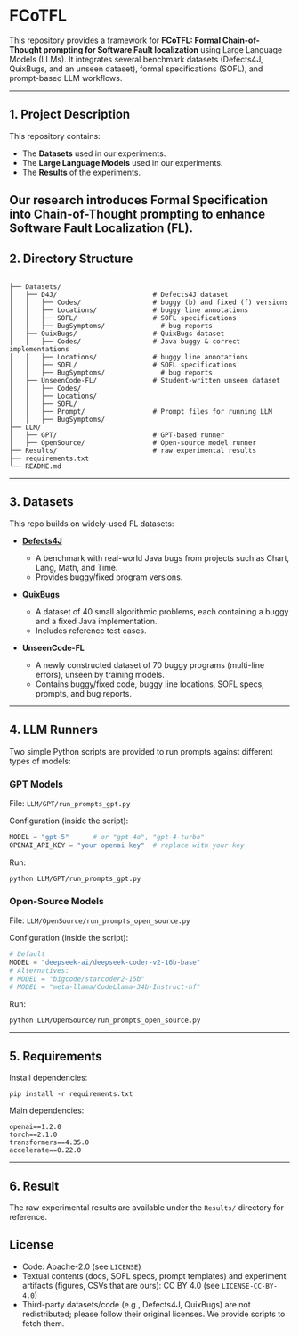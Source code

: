 # FCoTFL
This repository provides a framework for **FCoTFL: Formal Chain-of-Thought prompting for Software Fault localization** using Large Language Models (LLMs).   It integrates several benchmark datasets (Defects4J, QuixBugs, and an unseen dataset), formal specifications (SOFL), and prompt-based LLM workflows.

---

## 1. Project Description
This repository contains:
- The **Datasets** used in our experiments.
- The **Large Language Models** used in our experiments.
- The **Results** of the experiments.

Our research introduces **Formal Specification** into **Chain-of-Thought prompting** to enhance **Software Fault Localization (FL)**.
---

## 2. Directory Structure

```

├── Datasets/
│   ├── D4J/                        # Defects4J dataset
│   │   ├── Codes/                  # buggy (b) and fixed (f) versions
│   │   ├── Locations/              # buggy line annotations
│   │   ├── SOFL/                   # SOFL specifications
│   │   ├── BugSymptoms/              # bug reports 
│   ├── QuixBugs/                   # QuixBugs dataset
│   │   ├── Codes/                  # Java buggy & correct implementations
│   │   ├── Locations/              # buggy line annotations
│   │   ├── SOFL/                   # SOFL specifications
│   │   ├── BugSymptoms/              # bug reports
│   ├── UnseenCode-FL/              # Student-written unseen dataset
│   │   ├── Codes/
│   │   ├── Locations/
│   │   ├── SOFL/
│   │   ├── Prompt/                 # Prompt files for running LLM
│   │   ├── BugSymptoms/
├── LLM/
│   ├── GPT/                        # GPT-based runner
│   ├── OpenSource/                 # Open-source model runner
├── Results/                        # raw experimental results
├── requirements.txt
└── README.md

````

---

## 3. Datasets

This repo builds on widely-used FL datasets:

- **[Defects4J](https://github.com/rjust/defects4j)**  
  - A benchmark with real-world Java bugs from projects such as Chart, Lang, Math, and Time.
  - Provides buggy/fixed program versions.

- **[QuixBugs](https://github.com/jkoppel/QuixBugs)**  
  - A dataset of 40 small algorithmic problems, each containing a buggy and a fixed Java implementation.
  - Includes reference test cases.

- **UnseenCode-FL**  
  - A newly constructed dataset of 70 buggy programs (multi-line errors), unseen by training models.
  - Contains buggy/fixed code, buggy line locations, SOFL specs, prompts, and bug reports.

---

## 4. LLM Runners

Two simple Python scripts are provided to run prompts against different types of models:

###  GPT Models

File: `LLM/GPT/run_prompts_gpt.py`

Configuration (inside the script):
```python
MODEL = "gpt-5"      # or "gpt-4o", "gpt-4-turbo"
OPENAI_API_KEY = "your openai key"  # replace with your key
```

Run:

```
python LLM/GPT/run_prompts_gpt.py
```

###  Open-Source Models 

File: `LLM/OpenSource/run_prompts_open_source.py`

Configuration (inside the script):

```python
# Default
MODEL = "deepseek-ai/deepseek-coder-v2-16b-base"
# Alternatives:
# MODEL = "bigcode/starcoder2-15b"
# MODEL = "meta-llama/CodeLlama-34b-Instruct-hf"
```

Run:

```
python LLM/OpenSource/run_prompts_open_source.py
```

---

## 5. Requirements

Install dependencies:

```
pip install -r requirements.txt
```

Main dependencies:
```
openai==1.2.0
torch==2.1.0
transformers==4.35.0
accelerate==0.22.0
```
---

## 6. Result
The raw experimental results are available under the `Results/` directory for reference.

## License
- Code: Apache-2.0 (see `LICENSE`)
- Textual contents (docs, SOFL specs, prompt templates) and experiment artifacts (figures, CSVs that are ours): CC BY 4.0 (see `LICENSE-CC-BY-4.0`)
- Third-party datasets/code (e.g., Defects4J, QuixBugs) are not redistributed; please follow their original licenses. We provide scripts to fetch them.
